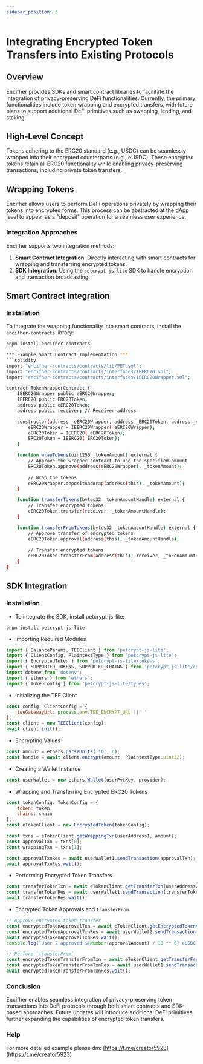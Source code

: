 ```yaml
---
sidebar_position: 3
---
```


# Integrating Encrypted Token Transfers into Existing Protocols

## Overview
Encifher provides SDKs and smart contract libraries to facilitate the integration of privacy-preserving DeFi functionalities. Currently, the primary functionalities include token wrapping and encrypted transfers, with future plans to support additional DeFi primitives such as swapping, lending, and staking.

## High-Level Concept
Tokens adhering to the ERC20 standard (e.g., USDC) can be seamlessly wrapped into their encrypted counterparts (e.g., eUSDC). These encrypted tokens retain all ERC20 functionality while enabling privacy-preserving transactions, including private token transfers.

## Wrapping Tokens
Encifher allows users to perform DeFi operations privately by wrapping their tokens into encrypted forms. This process can be abstracted at the dApp level to appear as a "deposit" operation for a seamless user experience. 

### Integration Approaches
Encifher supports two integration methods:
1. **Smart Contract Integration**: Directly interacting with smart contracts for wrapping and transferring encrypted tokens.
2. **SDK Integration**: Using the `petcrypt-js-lite` SDK to handle encryption and transaction broadcasting.

## Smart Contract Integration

### Installation
To integrate the wrapping functionality into smart contracts, install the `encifher-contracts` library:
```sh
pnpm install encifher-contracts

*** Example Smart Contract Implementation ***
```solidity
import "encifher-contracts/contracts/lib/PET.sol";
import "encifher-contracts/contracts/interfaces/IEERC20.sol";
import "encifher-contracts/contracts/interfaces/IEERC20Wrapper.sol";

contract TokenWrapperContract {
    IEERC20Wrapper public eERC20Wrapper;
    IEERC20 public ERC20Token;
    address public eERC20Token;
    address public receiver; // Receiver address

    constructor(address _eERC20Wrapper, address _ERC20Token, address _eERC20Token) {
        eERC20Wrapper = IEERC20Wrapper(_eERC20Wrapper);
        eERC20Token = IEERC20(_eERC20Token);
        ERC20Token = IEERC20(_ERC20Token);
    }

    function wrapTokens(uint256 _tokenAmount) external {
        // Approve the wrapper contract to use the specified amount
        ERC20Token.approve(address(eERC20Wrapper), _tokenAmount);
        
        // Wrap the tokens
        eERC20Wrapper.depositAndWrap(address(this), _tokenAmount);
    }

    function transferTokens(bytes32 _tokenAmountHandle) external {
        // Transfer encrypted tokens
        eERC20Token.transfer(receiver, _tokenAmountHandle);
    }

    function transferFromTokens(bytes32 _tokenAmountHandle) external {
        // Approve transfer of encrypted tokens
        eERC20Token.approval(address(this), _tokenAmountHandle);
        
        // Transfer encrypted tokens
        eERC20Token.transferFrom(address(this), receiver, _tokenAmountHandle);
    }
}
```

## SDK Integration

### Installation

- To integrate the SDK, install petcrypt-js-lite:

```
pnpm install petcrypt-js-lite
```

- Importing Required Modules

```javascript
import { BalanceParams, TEEClient } from 'petcrypt-js-lite';
import { ClientConfig, PlaintextType } from 'petcrypt-js-lite';
import { EncryptedToken } from 'petcrypt-js-lite/tokens';
import { SUPPORTED_TOKENS, SUPPORTED_CHAINS } from 'petcrypt-js-lite/constants';
import dotenv from 'dotenv';
import { ethers } from 'ethers';
import { TokenConfig } from 'petcrypt-js-lite/types';
```

- Initializing the TEE Client

```javascript
const config: ClientConfig = {
    teeGatewayUrl: process.env.TEE_ENCRYPT_URL || ''
};
const client = new TEEClient(config);
await client.init();
```

- Encrypting Values

```javascript
const amount = ethers.parseUnits('10', 6);
const handle = await client.encrypt(amount, PlaintextType.uint32);
```

- Creating a Wallet Instance

```javascript
const userWallet = new ethers.Wallet(userPvtKey, provider);
```

- Wrapping and Transferring Encrypted ERC20 Tokens

```javascript
const tokenConfig: TokenConfig = {
    token: token,
    chains: chain
};
const eTokenClient = new EncryptedToken(tokenConfig);

const txns = eTokenClient.getWrappingTxn(userAddress1, amount);
const approvalTxn = txns[0];
const wrappingTxn = txns[1];

const approvalTxnRes = await userWallet1.sendTransaction(approvalTxn);
await approvalTxnRes.wait();
```

- Performing Encrypted Token Transfers

```javascript
const transferTokenTxn = await eTokenClient.getTransferTxn(userAddress2, transferAmount, PlaintextType.uint32);
const transferTokenRes = await userWallet1.sendTransaction(transferTokenTxn);
await transferTokenRes.wait();
```

- Encrypted Token Approvals and `transferFrom`

```javascript
// Approve encrypted token transfer
const encryptedTokenApprovalTxn = await eTokenClient.getEncryptedTokenApproval(amount, PlaintextType.uint32, userAddress1);
const encryptedTokenApprovalTxnRes = await userWallet2.sendTransaction(encryptedTokenApprovalTxn);
await encryptedTokenApprovalTxnRes.wait();
console.log(`User 2 approved ${Number(approvalAmount) / 10 ** 6} eUSDC to User 1`);

// Perform `transferFrom`
const encryptedTokenTransferFromTxn = await eTokenClient.getTransferFromTxn(userAddress2, userAddress1, approvalAmount, PlaintextType.uint32);
const encryptedTokenTransferFromTxnRes = await userWallet1.sendTransaction(encryptedTokenTransferFromTxn);
await encryptedTokenTransferFromTxnRes.wait();
```

### Conclusion

Encifher enables seamless integration of privacy-preserving token transactions into DeFi protocols through both smart contracts and SDK-based approaches. Future updates will introduce additional DeFi primitives, further expanding the capabilities of encrypted token transfers.

### Help
For more detailed example please dm: [https://t.me/creator5923](https://t.me/creator5923)